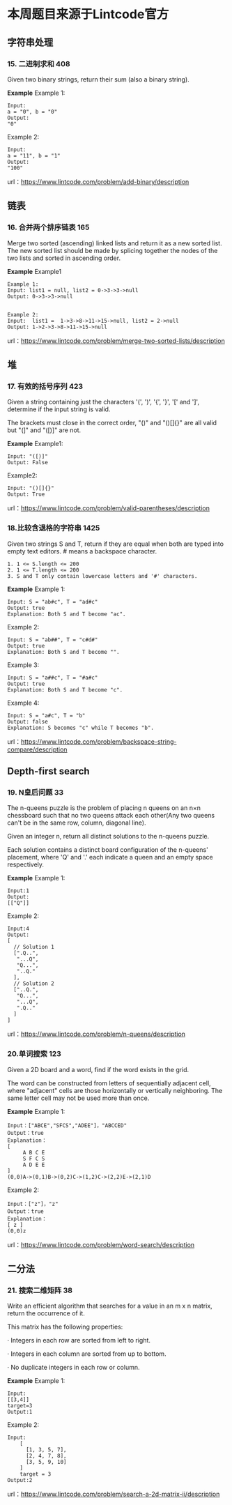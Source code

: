 # 本周题目来源于Lintcode官方
## 字符串处理
### 15. 二进制求和  408
Given two binary strings, return their sum (also a binary string).

**Example**
Example 1:

	Input:
  	a = "0", b = "0"
  	Output:
  	"0"

Example 2:

	Input:
  	a = "11", b = "1"
  	Output:
  	"100"

url：https://www.lintcode.com/problem/add-binary/description

## 链表
### 16. 合并两个排序链表  165
Merge two sorted (ascending) linked lists and return it as a new sorted list. The new sorted list should be made by splicing together the nodes of the two lists and sorted in ascending order.

**Example**
Example1

	Example 1:
	Input: list1 = null, list2 = 0->3->3->null
	Output: 0->3->3->null


	Example 2:
	Input:  list1 =  1->3->8->11->15->null, list2 = 2->null
	Output: 1->2->3->8->11->15->null


url：https://www.lintcode.com/problem/merge-two-sorted-lists/description

## 堆 
### 17. 有效的括号序列 423
Given a string containing just the characters '(', ')', '{', '}', '[' and ']', determine if the input string is valid.

The brackets must close in the correct order, "()" and "()[]{}" are all valid but "(]" and "([)]" are not.

**Example**
Example1:

	Input: "([)]"
	Output: False

Example2:

	Input: "()[]{}"
	Output: True

url：https://www.lintcode.com/problem/valid-parentheses/description

### 18.比较含退格的字符串 1425
Given two strings S and T, return if they are equal when both are typed into empty text editors. # means a backspace character.

	1. 1 <= S.length <= 200
	2. 1 <= T.length <= 200
	3. S and T only contain lowercase letters and '#' characters.

**Example**
Example 1:

	Input: S = "ab#c", T = "ad#c"
	Output: true
	Explanation: Both S and T become "ac".

Example 2:

	Input: S = "ab##", T = "c#d#"
	Output: true
	Explanation: Both S and T become "".

Example 3:

	Input: S = "a##c", T = "#a#c"
	Output: true
	Explanation: Both S and T become "c".

Example 4:

	Input: S = "a#c", T = "b"
	Output: false
	Explanation: S becomes "c" while T becomes "b".

url：https://www.lintcode.com/problem/backspace-string-compare/description

## Depth-first search
### 19. N皇后问题 33
The n-queens puzzle is the problem of placing n queens on an n×n chessboard such that no two queens attack each other(Any two queens can't be in the same row, column, diagonal line).

Given an integer n, return all distinct solutions to the n-queens puzzle.

Each solution contains a distinct board configuration of the n-queens' placement, where 'Q' and '.' each indicate a queen and an empty space respectively.

**Example**
Example 1:

	Input:1
	Output:
	[["Q"]]

Example 2:

	Input:4
	Output:
	[
  	  // Solution 1
	  [".Q..",
	   "...Q",
	   "Q...",
	   "..Q."
	  ],
	  // Solution 2	
	  ["..Q.",
	   "Q...",
	   "...Q",
	   ".Q.."
	  ]
	]
  
 url：https://www.lintcode.com/problem/n-queens/description
 
 ### 20.单词搜索 123
 Given a 2D board and a word, find if the word exists in the grid.

The word can be constructed from letters of sequentially adjacent cell, where "adjacent" cells are those horizontally or vertically neighboring. The same letter cell may not be used more than once.

**Example**
Example 1:

	Input：["ABCE","SFCS","ADEE"]，"ABCCED"
	Output：true
	Explanation：
	[    
	     A B C E
	     S F C S 
	     A D E E
	]
	(0,0)A->(0,1)B->(0,2)C->(1,2)C->(2,2)E->(2,1)D

Example 2:

	Input：["z"]，"z"
	Output：true
	Explanation：
	[ z ]
	(0,0)z

url：https://www.lintcode.com/problem/word-search/description

## 二分法
### 21. 搜索二维矩阵 38
Write an efficient algorithm that searches for a value in an m x n matrix, return the occurrence of it.

This matrix has the following properties:

· Integers in each row are sorted from left to right.

· Integers in each column are sorted from up to bottom.

· No duplicate integers in each row or column.

**Example**
Example 1:

	Input:
	[[3,4]]
	target=3
	Output:1

Example 2:

	Input:
	    [
	      [1, 3, 5, 7],
	      [2, 4, 7, 8],
	      [3, 5, 9, 10]
	    ]
	    target = 3
    Output:2

url：https://www.lintcode.com/problem/search-a-2d-matrix-ii/description
